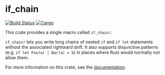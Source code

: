# if_chain

[![Build Status](https://img.shields.io/travis/lfairy/if_chain.svg)](https://travis-ci.org/lfairy/if_chain) [![Cargo](https://img.shields.io/crates/v/if_chain.svg)](https://crates.io/crates/if_chain)

This crate provides a single macro called `if_chain!`.

`if_chain!` lets you write long chains of nested `if` and `if let` statements without the associated rightward drift. It also supports disjunctive patterns (e.g. `if let Foo(a) | Bar(a) = b`) in places where Rust would normally not allow them.

For more information on this crate, see the [documentation](https://docs.rs/if_chain).
